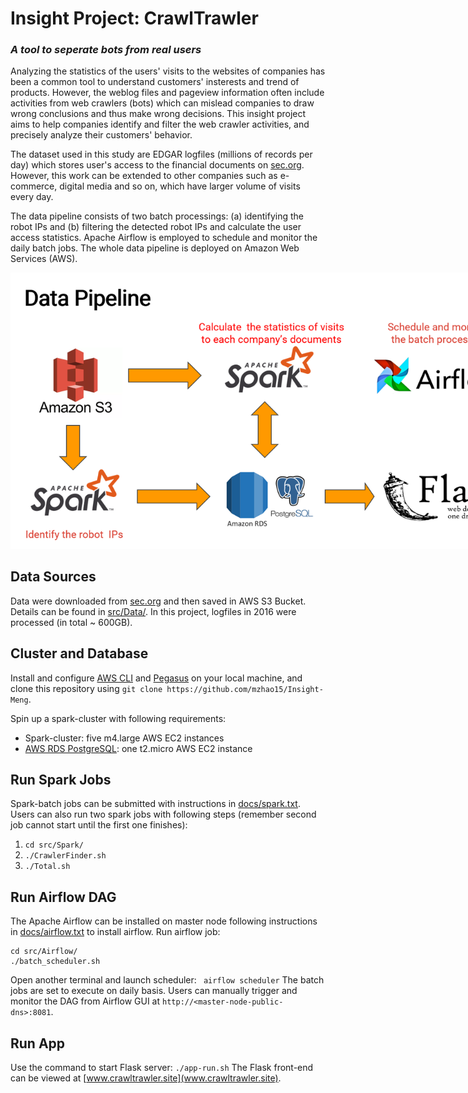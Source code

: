 # Insight Project: CrawlTrawler
### *A tool to seperate bots from real users*

Analyzing the statistics of the users' visits to the websites of companies has been a common tool to understand customers' insterests and trend of products. However, the weblog files and pageview information often include activities from web crawlers (bots) which can mislead companies to draw wrong conclusions and thus make wrong decisions. This insight project aims to help companies identify and filter the web crawler activities, and precisely analyze their customers' behavior.


The dataset used in this study are EDGAR logfiles (millions of records per day) which stores user's access to the financial documents on [sec.org](www.sec.gov/dera/data/edgar-log-file-data-set.html). However, this work can be extended to other companies such as e-commerce, digital media and so on, which have larger volume of visits every day.


The data pipeline consists of two batch processings: (a) identifying the robot IPs and (b) filtering the detected robot IPs and calculate the user access statistics. Apache Airflow is employed to schedule and monitor the daily batch jobs. The whole data pipeline is deployed on Amazon Web Services (AWS).


<img style="max-width:800px;" src="img/data_pipeline.png">


## Data Sources
Data were downloaded from [sec.org](www.sec.gov/dera/data/edgar-log-file-data-set.html) and then saved in AWS S3 Bucket. Details can be found in [src/Data/](src/Data/). In this project, logfiles in 2016 were processed (in total ~ 600GB).

## Cluster and Database
Install and configure [AWS CLI](https://aws.amazon.com/cli/) and [Pegasus](https://github.com/InsightDataScience/pegasus) on your local machine, and clone this repository using ```git clone https://github.com/mzhao15/Insight-Meng```.

Spin up a spark-cluster with following requirements:

- Spark-cluster: five m4.large AWS EC2 instances
- [AWS RDS PostgreSQL](https://docs.aws.amazon.com/AmazonRDS/latest/UserGuide/CHAP_GettingStarted.CreatingConnecting.PostgreSQL.html): one t2.micro AWS EC2 instance

## Run Spark Jobs
Spark-batch jobs can be submitted with instructions in [docs/spark.txt](docs/spark.txt). Users can also run two spark jobs with following steps (remember second job cannot start until the first one finishes):
1. ```cd src/Spark/```
2. ```./CrawlerFinder.sh```
3. ```./Total.sh```

## Run Airflow DAG
The Apache Airflow can be installed on master node following instructions in [docs/airflow.txt](docs/airflow.txt) to install airflow. Run airflow job:
```
cd src/Airflow/
./batch_scheduler.sh
```
Open another terminal and launch scheduler:
``` airflow scheduler```
The batch jobs are set to execute on daily basis. Users can manually trigger and monitor the DAG from Airflow GUI at ```http://<master-node-public-dns>:8081```.

## Run App
Use the command to start Flask server:
```./app-run.sh```
The Flask front-end can be viewed at [www.crawltrawler.site](www.crawltrawler.site).
